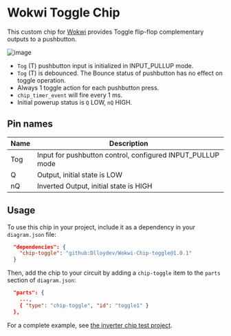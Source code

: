 # Wokwi Toggle Chip

This custom chip for [Wokwi](https://wokwi.com/) provides Toggle flip-flop complementary outputs to a pushbutton.

![image](https://user-images.githubusercontent.com/63488701/214955301-cfcbcf23-e965-4e86-bafa-186a48099e17.png)

- `Tog` (T) pushbutton input is initialized in INPUT_PULLUP mode.
- `Tog` (T) is debounced. The Bounce status of pushbutton has no effect on toggle operation.
- Always 1 toggle action for each pushbutton press.
- `chip_timer_event` will fire every 1 ms.
- Initial powerup status is `Q` LOW, `nQ` HIGH.

## Pin names

| Name | Description                                                |
| ---- | ---------------------------------------------------------- |
| Tog  | Input for pushbutton control, configured INPUT_PULLUP mode |
| Q    | Output, initial state is LOW                               |
| nQ   | Inverted Output, initial state is HIGH                     |

## Usage

To use this chip in your project, include it as a dependency in your `diagram.json` file:

```json
  "dependencies": {
    "chip-toggle": "github:Dlloydev/Wokwi-Chip-toggle@1.0.1"
  }
```

Then, add the chip to your circuit by adding a `chip-toggle` item to the `parts` section of `diagram.json`:

```json
  "parts": {
    ...,
    { "type": "chip-toggle", "id": "toggle1" }
  },
```

For a complete example, see [the inverter chip test project](https://wokwi.com/projects/350946636543820370).

